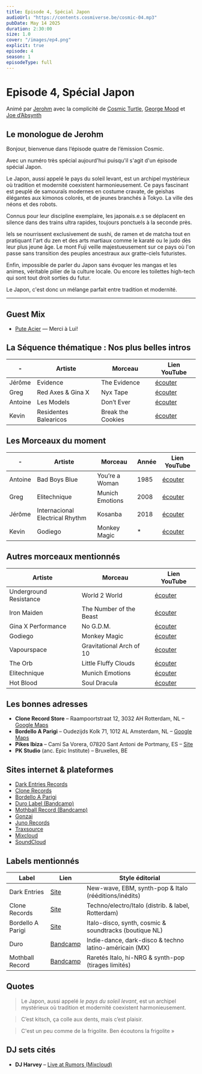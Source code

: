 ```yaml
---
title: Episode 4, Spécial Japon
audioUrl: "https://contents.cosmiverse.be/cosmic-04.mp3"  
pubDate: May 14 2025  
duration: 2:30:00  
size: 1.0  
cover: "/images/ep4.png"  
explicit: true  
episode: 4  
season: 1  
episodeType: full  
---
```


# Episode 4, Spécial Japon 

Animé par [Jerohm](https://jerohm.com/) avec la complicité de [Cosmic Turtle](https://i.seadn.io/gcs/files/a552993aecdcdb0aedd93116bc207e59.png?auto=format&w=1400&fr=1), [George Mood](https://soundcloud.com/george_mood) et [Joe d’Absynth](https://soundcloud.com/gregory-berger-1) 


## Le monologue de Jerohm
Bonjour, bienvenue dans l‘épisode quatre de l‘émission Cosmic. 

Avec un numéro très spécial aujourd'hui puisqu'il s'agit d'un épisode spécial Japon. 

Le Japon, aussi appelé le pays du soleil levant, est un archipel mystérieux où tradition et modernité coexistent harmonieusement. Ce pays fascinant est peuplé de samouraïs modernes en costume cravate, de geishas élégantes aux kimonos colorés, et de jeunes branchés à Tokyo. La ville des néons et des robots. 

Connus pour leur discipline exemplaire, les japonais.e.s se déplacent en silence dans des trains ultra rapides, toujours ponctuels à la seconde près.

Iels se nourrissent exclusivement de sushi, de ramen et de matcha tout en pratiquant l'art du zen et des arts martiaux comme le karaté ou le judo dès leur plus jeune âge. Le mont Fuji veille majestueusement sur ce pays où l'on passe sans transition des peuples ancestraux aux gratte-ciels futuristes. 

Enfin, impossible de parler du Japon sans évoquer les mangas et les animes, véritable pilier de la culture locale. Ou encore les toilettes high-tech qui sont tout droit sorties du futur. 

Le Japon, c'est donc un mélange parfait entre tradition et modernité.

---

## Guest Mix

- [Pute Acier](https://soundcloud.com/dj-pute-acier) — Merci à Lui!  


## La Séquence thématique : Nos plus belles intros 

| - | Artiste | Morceau                | Lien YouTube                                          |
|-------------|------------------------|-------------------|-------------------------------------------------------|
| Jérôme      | Evidence | The Evidence     | [écouter](https://www.youtube.com/watch?v=F8mDeP1vglA&) |
| Greg        | Red Axes & Gina X      | Nyx Tape          | [écouter](https://www.youtube.com/watch?v=5pE8h_-HF3c) |
| Antoine     | Les Models             | Don’t Ever        | [écouter](https://www.youtube.com/watch?v=QjJk_Ipl7mQ) |
| Kevin       | Residentes Balearicos  | Break the Cookies | [écouter](https://www.youtube.com/watch?v=zLstqWzkONY) |

## Les Morceaux du moment

| - | Artiste             | Morceau                | Année | Lien YouTube                                           |
|-------------|---------------------|------------------------|-------|--------------------------------------------------------|
| Antoine     | Bad Boys Blue       | You’re a Woman         | 1985  | [écouter](https://www.youtube.com/watch?v=5dkpk1gmaDc) |
| Greg        | Elitechnique        | Munich Emotions        | 2008  | [écouter](https://www.youtube.com/watch?v=3xv0AlLywuM) |
| Jérôme      | Internacional Electrical Rhythm | Kosanba    | 2018  | [écouter](https://www.youtube.com/watch?v=y1COcwVUKgM)         |
| Kevin       | Godiego             | Monkey Magic           |  *    | [écouter](https://www.youtube.com/watch?v=G7VI1dFZiSE) |



## Autres morceaux mentionnés

| Artiste             | Morceau                   | Lien YouTube                                          |
|---------------------|---------------------------|-------------------------------------------------------|
| Underground Resistance | World 2 World          | [écouter](https://www.youtube.com/watch?v=JupjA22eYNs) |
| Iron Maiden         | The Number of the Beast   | [écouter](https://www.youtube.com/watch?v=WxnN05vOuSM) |
| Gina X Performance  | No G.D.M.                 | [écouter](https://www.youtube.com/watch?v=aUUlaXETebI) |
| Godiego             | Monkey Magic              | [écouter](https://www.youtube.com/watch?v=G7VI1dFZiSE) |
| Vapourspace         | Gravitational Arch of 10  | [écouter](https://www.youtube.com/watch?v=ZZXcdK0RUuQ) |
| The Orb             | Little Fluffy Clouds      | [écouter](https://www.youtube.com/watch?v=2Ng9Pf_p7Fw) |
| Elitechnique        | Munich Emotions           | [écouter](https://www.youtube.com/watch?v=3xv0AlLywuM) |
| Hot Blood           | Soul Dracula              | [écouter](https://www.youtube.com/watch?v=wHG0fzxwg3E) |


## Les bonnes adresses

- **Clone Record Store** – Raampoortstraat 12, 3032 AH Rotterdam, NL – [Google Maps](https://goo.gl/maps/jdZQpgr6x6dGA73W8)  
- **Bordello A Parigi** – Oudezijds Kolk 71, 1012 AL Amsterdam, NL – [Google Maps](https://goo.gl/maps/eYQ5qN7Pq9x9vSxL7)  
- **Pikes Ibiza** – Camí Sa Vorera, 07820 Sant Antoni de Portmany, ES – [Site](https://www.pikesibiza.com)  
- **PK Studio** (anc. Epic Institute) – Bruxelles, BE  

## Sites internet & plateformes

- [Dark Entries Records](https://www.darkentriesrecords.com)  
- [Clone Records](https://clone.nl)  
- [Bordello A Parigi](https://bordelloaparigi.com)  
- [Duro Label (Bandcamp)](https://durolabel.bandcamp.com)  
- [Mothball Record (Bandcamp)](https://mothball-record.bandcamp.com)  
- [Gonzai](https://gonzai.com)  
- [Juno Records](https://www.juno.co.uk)  
- [Traxsource](https://www.traxsource.com)  
- [Mixcloud](https://www.mixcloud.com)  
- [SoundCloud](https://soundcloud.com)

## Labels mentionnés

| Label              | Lien                                            | Style éditorial                                            |
|--------------------|-------------------------------------------------|------------------------------------------------------------|
| Dark Entries       | [Site](https://www.darkentriesrecords.com)      | New-wave, EBM, synth-pop & Italo (rééditions/inédits)      |
| Clone Records      | [Site](https://clone.nl)                        | Techno/electro/Italo (distrib. & label, Rotterdam)         |
| Bordello A Parigi  | [Site](https://bordelloaparigi.com)             | Italo-disco, synth, cosmic & soundtracks (boutique NL)     |
| Duro               | [Bandcamp](https://durolabel.bandcamp.com)      | Indie-dance, dark-disco & techno latino-américain (MX)     |
| Mothball Record    | [Bandcamp](https://mothball-record.bandcamp.com)| Raretés Italo, hi-NRG & synth-pop (tirages limités)        |


## Quotes

> Le Japon, aussi appelé *le pays du soleil levant*, est un archipel mystérieux où tradition et modernité coexistent harmonieusement.

> C’est kitsch, ça colle aux dents, mais c’est plaisir.

> C'est un peu comme de la frigolite. Ben écoutons la frigolite »


## DJ sets cités

- **DJ Harvey** – [Live at Rumors (Mixcloud)](https://www.mixcloud.com/charleyskills/dj-harvey-live-at-rumors/)  
